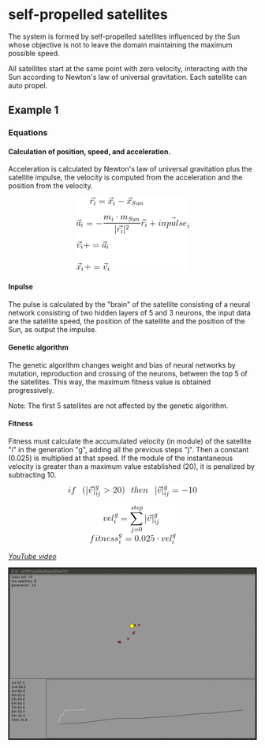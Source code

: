 # self-propelled satellites
The system is formed by self-propelled satellites influenced by the Sun whose objective is not to leave the domain maintaining the maximum possible speed.

All satellites start at the same point with zero velocity, interacting with the Sun according to Newton's law of universal gravitation. Each satellite can auto propel.

## Example 1

### Equations

#### Calculation of position, speed, and acceleration.
Acceleration is calculated by Newton's law of universal gravitation plus the satellite impulse, the velocity is computed from the acceleration and the position from the velocity.

<p align="center">
    <img src="https://github.com/planelles20/self-propelled-satellites/blob/master/img/posVelAccEq.gif?raw=true" alt="Calculation of position, speed, and acceleration"/>
</p>

#### Inpulse

The pulse is calculated by the "brain" of the satellite consisting of a neural network consisting of two hidden layers of 5 and 3 neurons, the input data are the satellite speed, the position of the satellite and the position of the Sun, as output the impulse.

#### Genetic algorithm
The genetic algorithm changes weight and bias of neural networks by mutation, reproduction and crossing of the neurons, between the top 5 of the satellites. This way, the maximum fitness value is obtained progressively.

Note: The first 5 satellites are not affected by the genetic algorithm.


#### Fitness

Fitness must calculate the accumulated velocity (in module) of the satellite "i" in the generation "g", adding all the previous steps "j". Then a constant (0.025) is multiplied at that speed. If the module of the instantaneous velocity is greater than a maximum value established (20), it is penalized by subtracting 10.

<p align="center">
    <img src="https://github.com/planelles20/self-propelled-satellites/blob/master/img/maxVelEq.gif?raw=true" alt="max velocity equations"/>
</p>

<p align="center">
    <img src="https://github.com/planelles20/self-propelled-satellites/blob/master/img/fitnessEq.gif?raw=true" alt="fitness equations"/>
</p>

*[YouTube video](https://www.youtube.com/watch?v=gBNJntyCFuE&feature=youtu.be)*


<p align="center">
  <img src="https://github.com/planelles20/self-propelled-satellites/blob/master/img/example1.gif?raw=true" alt="Vicsek model 3D gif"/>
</p>
